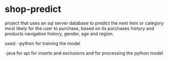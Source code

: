 # shop-predict

project that uses an sql server database to predict the next item or category most likely for the user to purchase, based on its purchases history and products navigation history, gender, age and region.

used:
-python for training the model 

-java for api for inserts and exclusions and for processing the python model
